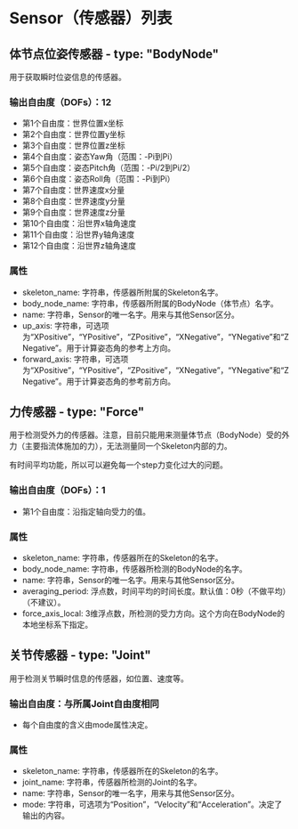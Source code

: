 # Sensor（传感器）列表

## 体节点位姿传感器 - type: "BodyNode"

用于获取瞬时位姿信息的传感器。

### 输出自由度（DOFs）：12
- 第1个自由度：世界位置x坐标
- 第2个自由度：世界位置y坐标
- 第3个自由度：世界位置z坐标
- 第4个自由度：姿态Yaw角（范围：-Pi到Pi）
- 第5个自由度：姿态Pitch角（范围：-Pi/2到Pi/2）
- 第6个自由度：姿态Roll角（范围：-Pi到Pi）
- 第7个自由度：世界速度x分量
- 第8个自由度：世界速度y分量
- 第9个自由度：世界速度z分量
- 第10个自由度：沿世界x轴角速度
- 第11个自由度：沿世界y轴角速度
- 第12个自由度：沿世界z轴角速度

### 属性
- skeleton_name: 字符串，传感器所附属的Skeleton名字。
- body_node_name: 字符串，传感器所附属的BodyNode（体节点）名字。
- name: 字符串，Sensor的唯一名字。用来与其他Sensor区分。
- up_axis: 字符串，可选项为“XPositive”，“YPositive”，“ZPositive”，“XNegative”，“YNegative”和“ZNegative”。用于计算姿态角的参考上方向。
- forward_axis: 字符串，可选项为“XPositive”，“YPositive”，“ZPositive”，“XNegative”，“YNegative”和“ZNegative”。用于计算姿态角的参考前方向。

## 力传感器 - type: "Force"
用于检测受外力的传感器。注意，目前只能用来测量体节点（BodyNode）受的外力（主要指流体施加的力），无法测量同一个Skeleton内部的力。

有时间平均功能，所以可以避免每一个step力变化过大的问题。

### 输出自由度（DOFs）：1
- 第1个自由度：沿指定轴向受力的值。

### 属性
- skeleton_name: 字符串，传感器所在的Skeleton的名字。
- body_node_name: 字符串，传感器所检测的BodyNode的名字。
- name: 字符串，Sensor的唯一名字。用来与其他Sensor区分。
- averaging_period: 浮点数，时间平均的时间长度。默认值：0秒（不做平均）（不建议）。
- force_axis_local: 3维浮点数，所检测的受力方向。这个方向在BodyNode的本地坐标系下指定。

## 关节传感器 - type: "Joint"

用于检测关节瞬时信息的传感器，如位置、速度等。

### 输出自由度：与所属Joint自由度相同
- 每个自由度的含义由mode属性决定。

### 属性
- skeleton_name: 字符串，传感器所在的Skeleton的名字。
- joint_name: 字符串，传感器所检测的Joint的名字。
- name: 字符串，Sensor的唯一名字，用来与其他Sensor区分。
- mode: 字符串，可选项为“Position”，“Velocity”和“Acceleration”。决定了输出的内容。